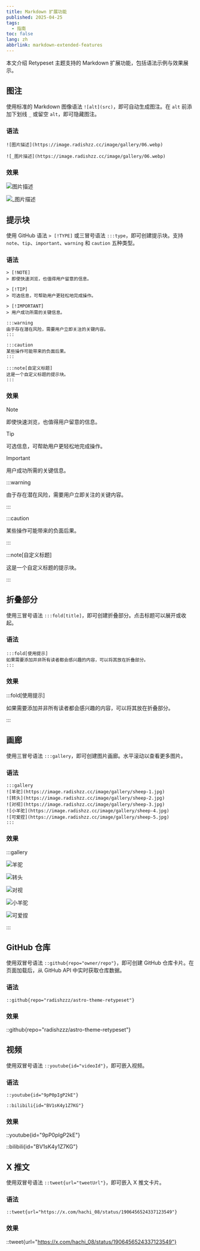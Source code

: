 ```yaml
---
title: Markdown 扩展功能
published: 2025-04-25
tags:
  - 指南
toc: false
lang: zh
abbrlink: markdown-extended-features
---
```


本文介绍 Retypeset 主题支持的 Markdown 扩展功能，包括语法示例与效果展示。

## 图注

使用标准的 Markdown 图像语法 `![alt](src)`，即可自动生成图注。在 `alt` 前添加下划线 `_` 或留空 `alt`，即可隐藏图注。

### 语法

```
![图片描述](https://image.radishzz.cc/image/gallery/06.webp)

![_图片描述](https://image.radishzz.cc/image/gallery/06.webp)
```

### 效果

![图片描述](https://image.radishzz.cc/image/gallery/06.webp)

![_图片描述](https://image.radishzz.cc/image/gallery/06.webp)

## 提示块

使用 GitHub 语法 `> [!TYPE]` 或三冒号语法 `:::type`，即可创建提示块。支持 `note`、`tip`、`important`、`warning` 和 `caution` 五种类型。

### 语法

```
> [!NOTE]
> 即使快速浏览，也值得用户留意的信息。

> [!TIP]
> 可选信息，可帮助用户更轻松地完成操作。

> [!IMPORTANT]
> 用户成功所需的关键信息。

:::warning
由于存在潜在风险，需要用户立即关注的关键内容。
:::

:::caution
某些操作可能带来的负面后果。
:::

:::note[自定义标题]
这是一个自定义标题的提示块。
:::
```

### 效果

> [!NOTE]
> 即使快速浏览，也值得用户留意的信息。

> [!TIP]
> 可选信息，可帮助用户更轻松地完成操作。

> [!IMPORTANT]
> 用户成功所需的关键信息。

:::warning

由于存在潜在风险，需要用户立即关注的关键内容。

:::

:::caution

某些操作可能带来的负面后果。

:::

:::note[自定义标题]

这是一个自定义标题的提示块。

:::

## 折叠部分

使用三冒号语法 `:::fold[title]`，即可创建折叠部分。点击标题可以展开或收起。

### 语法

```
:::fold[使用提示]
如果需要添加并非所有读者都会感兴趣的内容，可以将其放在折叠部分。
:::
```

### 效果

:::fold[使用提示]

如果需要添加并非所有读者都会感兴趣的内容，可以将其放在折叠部分。

:::

## 画廊

使用三冒号语法 `:::gallery`，即可创建图片画廊。水平滚动以查看更多图片。

### 语法

```
:::gallery
![羊驼](https://image.radishzz.cc/image/gallery/sheep-1.jpg)
![转头](https://image.radishzz.cc/image/gallery/sheep-2.jpg)
![对视](https://image.radishzz.cc/image/gallery/sheep-3.jpg)
![小羊驼](https://image.radishzz.cc/image/gallery/sheep-4.jpg)
![可爱捏](https://image.radishzz.cc/image/gallery/sheep-5.jpg)
:::
```

### 效果

:::gallery

![羊驼](https://image.radishzz.cc/image/gallery/sheep-1.jpg)

![转头](https://image.radishzz.cc/image/gallery/sheep-2.jpg)

![对视](https://image.radishzz.cc/image/gallery/sheep-3.jpg)

![小羊驼](https://image.radishzz.cc/image/gallery/sheep-4.jpg)

![可爱捏](https://image.radishzz.cc/image/gallery/sheep-5.jpg)

:::

## GitHub 仓库

使用双冒号语法 `::github{repo="owner/repo"}`，即可创建 GitHub 仓库卡片。在页面加载后，从 GitHub API 中实时获取仓库数据。

### 语法

```
::github{repo="radishzzz/astro-theme-retypeset"}
```

### 效果

::github{repo="radishzzz/astro-theme-retypeset"}

## 视频

使用双冒号语法 `::youtube{id="videoId"}`，即可嵌入视频。

### 语法

```
::youtube{id="9pP0pIgP2kE"}

::bilibili{id="BV1sK4y1Z7KG"}
```

### 效果

::youtube{id="9pP0pIgP2kE"}

::bilibili{id="BV1sK4y1Z7KG"}

## X 推文

使用双冒号语法 `::tweet{url="tweetUrl"}`，即可嵌入 X 推文卡片。

### 语法

```
::tweet{url="https://x.com/hachi_08/status/1906456524337123549"}
```

### 效果

::tweet{url="https://x.com/hachi_08/status/1906456524337123549"}
